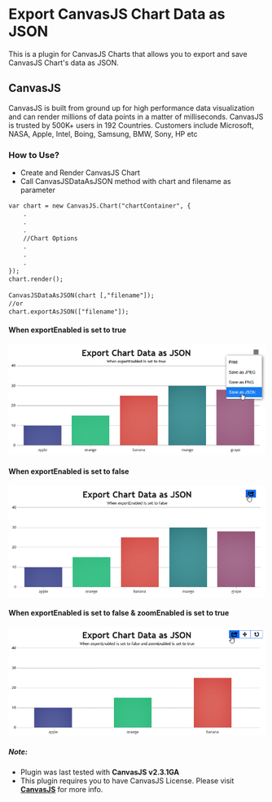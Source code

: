 # Export CanvasJS Chart Data as JSON

This is a plugin for CanvasJS Charts that allows you to export and save CanvasJS Chart's data as JSON.

## CanvasJS
CanvasJS is built from ground up for high performance data visualization and can render millions of data points in a matter of milliseconds. CanvasJS is trusted by 500K+ users in 192 Countries. Customers include Microsoft, NASA, Apple, Intel, Boing, Samsung, BMW, Sony, HP etc


### How to Use?
- Create and Render CanvasJS Chart
- Call CanvasJSDataAsJSON method with chart and filename as parameter
```
var chart = new CanvasJS.Chart("chartContainer", {
    .
    .
    .
    //Chart Options
    .
    .
    .
});
chart.render();

CanvasJSDataAsJSON(chart [,"filename"]);
//or
chart.exportAsJSON(["filename"]);
```

#### When exportEnabled is set to true
![exportEnabled true](https://raw.githubusercontent.com/vishwas-r/Export-CanvasJS-Chart-Data-as-JSON/master/screenshots/export-chart-as-json-dropdown.png)

#### When exportEnabled is set to false
![exportEnabled false](https://raw.githubusercontent.com/vishwas-r/Export-CanvasJS-Chart-Data-as-JSON/master/screenshots/export-chart-as-json-export-false.png)

#### When exportEnabled is set to false & zoomEnabled is set to true
![exportEnabled false](https://raw.githubusercontent.com/vishwas-r/Export-CanvasJS-Chart-Data-as-JSON/master/screenshots/export-chart-as-json-zooming.png)


##### Note: 
- Plugin was last tested with **CanvasJS v2.3.1GA**
- This plugin requires you to have CanvasJS License. Please visit **[CanvasJS](https://canvasjs.com/license/)** for more info.
